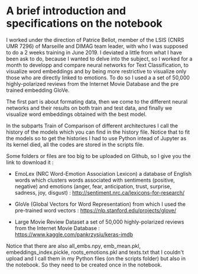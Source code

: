 # A brief introduction and specifications on the notebook
I worked under the direction of Patrice Bellot, member of the LSIS (CNRS UMR 7296) of Marseille and DIMAG team leader, with who I was supposed to do a 2 weeks training in June 2019. I deviated a little from what I have been ask to do, because I wanted to delve into the subject, so I worked for a month to developp and compare neural networks for Text Classification, to visualize word embeddings and by being more restrictive to visualize only those who are directly linked to emotions. To do so I used a a set of 50,000 highly-polarized reviews from the Internet Movie Database and the pre trained embedding GloVe.

The first part is about formating data, then we come to the different neural networks and their results on both train and test data, and finally we visualize word embeddings obtained with the best model.

In the subparts Train of Comparison of different architectures I call the history of the models which you can find in the history file. Notice that to fit the models so to get the histories I had to use Python intead of Jupyter as its kernel died, all the codes are stored in the scripts file.

Some folders or files are too big to be uploaded on Github, so I give you the link to download it :

- EmoLex (NRC Word-Emotion Association Lexicon) a database of English words which clusters words associated with sentiments (positive, negative) and emotions (anger, fear, anticipation, trust, surprise, sadness, joy, disgust)  : 
http://sentiment.nrc.ca/lexicons-for-research/

- GloVe (Global Vectors for Word Representation) from which I used the pre-trained word vectors :
https://nlp.stanford.edu/projects/glove/

- Large Movie Review Dataset a set of 50,000 highly-polarized reviews from the Internet Movie Database :
https://www.kaggle.com/pankrzysiu/keras-imdb

Notice that there are also all_embs.npy, emb_mean.pkl, embeddings_index.pickle, roots_emotions.pkl and texts.txt that I couldn't upload and I call them in my Python files (on the scripts folder) but also in the notebook. So they need to be created once in the notebook. 
